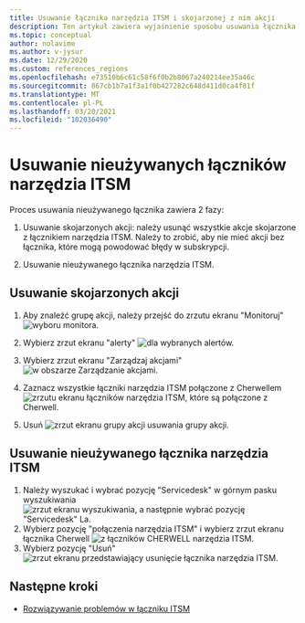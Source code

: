 ```yaml
---
title: Usuwanie łącznika narzędzia ITSM i skojarzonej z nim akcji
description: Ten artykuł zawiera wyjaśnienie sposobu usuwania łącznika narzędzia ITSM i skojarzonych z nim grup akcji.
ms.topic: conceptual
author: nolavime
ms.author: v-jysur
ms.date: 12/29/2020
ms.custom: references_regions
ms.openlocfilehash: e73510b6c61c58f6f0b2b8067a240214ee35a46c
ms.sourcegitcommit: 867cb1b7a1f3a1f0b427282c648d411d0ca4f81f
ms.translationtype: MT
ms.contentlocale: pl-PL
ms.lasthandoff: 03/20/2021
ms.locfileid: "102036490"
---
```

# <a name="deletion-of-unused-itsm-connectors"></a>Usuwanie nieużywanych łączników narzędzia ITSM

Proces usuwania nieużywanego łącznika zawiera 2 fazy:

1. Usuwanie skojarzonych akcji: należy usunąć wszystkie akcje skojarzone z łącznikiem narzędzia ITSM. Należy to zrobić, aby nie mieć akcji bez łącznika, które mogą powodować błędy w subskrypcji.

2. Usuwanie nieużywanego łącznika narzędzia ITSM.

## <a name="deletion-of-the-associated-actions"></a>Usuwanie skojarzonych akcji

1. Aby znaleźć grupę akcji, należy przejść do zrzutu ekranu "Monitoruj"  ![ wyboru monitora.](media/itsmc-connector-deletion/itsmc-monitor-selection.png)

2. Wybierz zrzut ekranu "alerty"  ![ dla wybranych alertów.](media/itsmc-connector-deletion/itsmc-alert-selection.png)
3. Wybierz zrzut ekranu "Zarządzaj akcjami"  ![ w obszarze Zarządzanie akcjami.](media/itsmc-connector-deletion/itsmc-actions-selection.png)
4. Zaznacz wszystkie łączniki narzędzia ITSM połączone z Cherwellem  ![ zrzutu ekranu łączników narzędzia ITSM, które są połączone z Cherwell.](media/itsmc-connector-deletion/itsmc-actions-screen.png)
5. Usuń  ![ zrzut ekranu grupy akcji usuwania grupy akcji.](media/itsmc-connector-deletion/itsmc-action-deletion.png)

## <a name="deletion-of-the-unused-itsm-connector"></a>Usuwanie nieużywanego łącznika narzędzia ITSM

1. Należy wyszukać i wybrać pozycję "Servicedesk" w górnym pasku wyszukiwania  ![ zrzut ekranu wyszukiwania, a następnie wybrać pozycję "Servicedesk" La.](media/itsmc-connector-deletion/itsmc-connector-selection.png)
2. Wybierz pozycję "połączenia narzędzia ITSM" i wybierz zrzut ekranu łącznika Cherwell  ![ z łączników CHERWELL narzędzia ITSM.](media/itsmc-connector-deletion/itsmc-cherwell-connector.png)
3. Wybierz pozycję "Usuń"  ![ zrzut ekranu przedstawiający usunięcie łącznika narzędzia ITSM.](media/itsmc-connector-deletion/itsmc-connector-deletion.png)

## <a name="next-steps"></a>Następne kroki

* [Rozwiązywanie problemów w łączniku ITSM](./itsmc-resync-servicenow.md)
